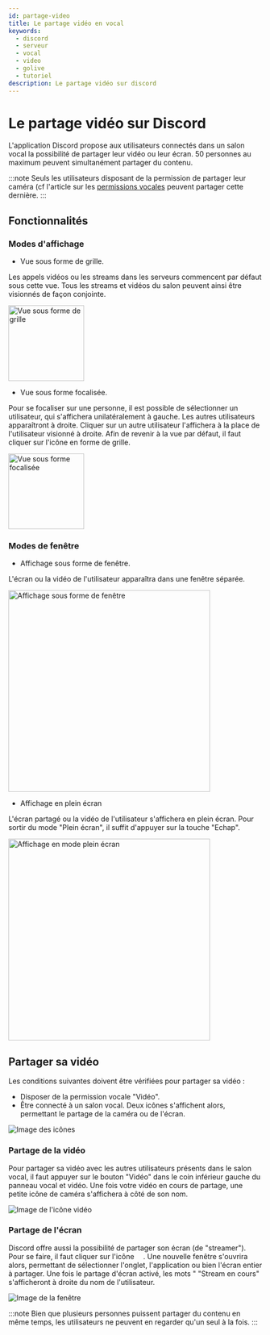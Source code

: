 ```yaml
---
id: partage-video
title: Le partage vidéo en vocal
keywords:
  - discord
  - serveur
  - vocal
  - video
  - golive
  - tutoriel
description: Le partage vidéo sur discord
---
```

# Le partage vidéo sur Discord

L'application Discord propose aux utilisateurs connectés dans un salon vocal la possibilité de partager leur vidéo ou leur écran. 50 personnes au maximum peuvent simultanément partager du contenu.

:::note
Seuls les utilisateurs disposant de la permission de partager leur caméra (cf l'article sur les [permissions vocales](https://discord.fr/wiki/configuration-serveur/permissions/vocales/)  peuvent partager cette dernière.
:::

## Fonctionnalités

### Modes d'affichage

 - Vue sous forme de grille.

Les appels vidéos ou les streams dans les serveurs commencent par défaut sous cette vue. Tous les streams et vidéos du salon peuvent ainsi être visionnés de façon conjointe.

<img alt="Vue sous forme de grille" src="https://i.discord.fr/NoE.png" width="150px" />

 - Vue sous forme focalisée.

Pour se focaliser sur une personne, il est possible de sélectionner un utilisateur, qui s'affichera unilatéralement à gauche. Les autres utilisateurs apparaîtront à droite. Cliquer sur un autre utilisateur l'affichera à la place de l'utilisateur visionné à droite. Afin de revenir à la vue par défaut, il faut cliquer sur l'icône en forme de grille.

<img alt="Vue sous forme focalisée" src="https://i.discord.fr/WzO.png" width="150px" />

### Modes de fenêtre

 - Affichage sous forme de fenêtre.

L'écran ou la vidéo de l'utilisateur apparaîtra dans une fenêtre séparée.

<img alt="Affichage sous forme de fenêtre" src="https://i.discord.fr/gjP.png" width="" height="400px"/>

 - Affichage en plein écran

L'écran partagé ou la vidéo de l'utilisateur s'affichera en plein écran. Pour sortir du mode "Plein écran", il suffit d'appuyer sur la touche "Echap".

<img alt="Affichage en mode plein écran" src="https://i.discord.fr/C95.png" width="" height="400px"/>

## Partager sa vidéo

Les conditions suivantes doivent être vérifiées pour partager sa vidéo :

 - Disposer de la permission vocale "Vidéo".
 - Être connecté à un salon vocal.
 Deux icônes s'affichent alors, permettant le partage de la caméra ou de l'écran.

![Image des icônes](https://i.discord.fr/TnO.png)

### Partage de la vidéo

Pour partager sa vidéo avec les autres utilisateurs présents dans le salon vocal, il faut appuyer sur le bouton "Vidéo" dans le coin inférieur gauche du panneau vocal et vidéo. Une fois votre vidéo en cours de partage, une petite icône de caméra s'affichera à côté de son nom.

![Image de l'icône vidéo](https://i.discord.fr/qYF.png)

### Partage de l'écran

Discord offre aussi la possibilité de partager son écran (de "streamer"). Pour se faire, il faut cliquer sur l'icône <img src="" width="14" height="14" />.
Une nouvelle fenêtre s'ouvrira alors, permettant de sélectionner l'onglet, l'application ou bien l'écran entier à partager. Une fois le partage d'écran activé, les mots " "Stream en cours" s'afficheront à droite du nom de l'utilisateur.

![Image de la fenêtre](https://i.discord.fr/lmk.png)

:::note
Bien que plusieurs personnes puissent partager du contenu en même temps, les utilisateurs ne peuvent en regarder qu'un seul à la fois.
:::
